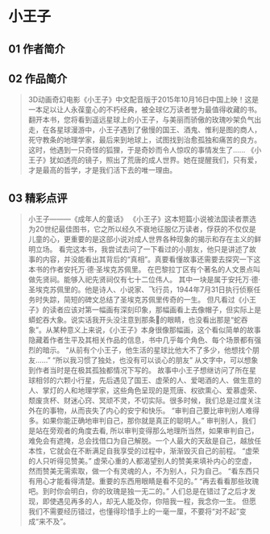 # 小王子

## 01 作者简介


## 02 作品简介
> 3D动画奇幻电影《小王子》中文配音版于2015年10月16日中国上映！这是一本足以让人永葆童心的不朽经典，被全球亿万读者誉为最值得收藏的书。翻开本书，您将看到遥远星球上的小王子，与美丽而骄傲的玫瑰吵架负气出走，在各星球漫游中，小王子遇到了傲慢的国王、酒鬼、惟利是图的商人，死守教条的地理学家，最后来到地球上，试图找到治愈孤独和痛苦的良方。这时，他遇到一只奇怪的狐狸，于是奇妙而令人惊叹的事情发生了…… 《小王子》犹如透亮的镜子，照出了荒唐的成人世界。她在提醒我们，只有爱，才是最高的哲学，才是我们活下去的唯一理由。

## 03 精彩点评
> 小王子———《成年人的童话》
《小王子》这本短篇小说被法国读者票选为20世纪最佳图书，它之所以经久不衰地征服亿万读者，俘获的不仅仅是儿童的心，更重要的是这部小说对成人世界各种现象的揭示和存在主义的鲜明立场。
> 看完这本书，我尝试去问了一下看过的小朋友，他只是讲述了故事的内容，并没能看出其背后的“真相”。真要看懂故事还需要去探究一下这本书的作者安托万·德·圣埃克苏佩里。
> 在巴黎拉丁区有个著名的人文景点叫做先贤祠。能够入祀先贤祠仅有七十二位伟人。
> 其中一块是属于安托万·德·圣埃克苏佩里的。他是诗人、小说家、飞行员，1944年7月31日执行侦察任务时失踪，简短的碑文总结了圣埃克苏佩里传奇的一生。
但凡看过《小王子》的读者应该对第一幅画有深刻印象，那幅画看上去像帽子，但实际上是蟒蛇吞大象。说实话我开头没注意到那条🐍的眼睛，也没看出那是“蛇吞象”。从某种意义上来说，《小王子》本身很像那幅画，这个看似简单的故事隐藏着作者生平及其相关作品的信息，书中几乎每个角色、每个场景都有强烈的暗示。
“从前有个小王子，他生活的星球比他大不了多少，他想找个朋友……”
> “所以我习惯了独处，也没有可以谈心的朋友”
> 从文字中，可以想象到作者当时是在极其孤独都情况下写的。
> 故事中小王子想继访问了所在星球相邻的六颗小行星，先后遇见了国王、虚荣的人、爱喝酒的人、做生意的人、掌灯的人和地理学家，这些角色呈现的是荒唐、权欲熏心、爱慕虚荣、颓废贪杯、财迷心窍、冥顽不灵，不切实际。很多时候，我们总是过度关注外在的事物，从而丧失了内心的安宁和快乐。
“审判自己要比审判别人难得多。如果你能正确地审判自己，那你就是真正的聪明人。”
> 审判别人，我们是站在旁观者的角度去看, 所以审判变得那么地理所当然，如果审判自己，难免会有遮掩，总会找借口为自己解脱。一个人最大的天敌是自己，越放任本性，它就会在不断满足自我享受的过程中，渐渐毁灭自己的前程。
“虚荣的人只听得见赞美。”
虚荣心重的人都渴望别人的赞美来填补内心的空虚，然而赞美无需索取，做一个有灵魂的人，不为别人，只为自己。
“看东西只有用心才能看得清楚。重要的东西用眼睛是看不见的。”
“再去看看那些玫瑰吧。到时你会明白，你的玫瑰是独一无二的。”
人们总是在错过了之后才发现，即使遇见再多的人，却无人能及你，你陪我一程，我念你一生。
但愿我们不需要经历错过，也懂得珍惜手上的一毫一厘，不要将“对不起”变成“来不及”。
